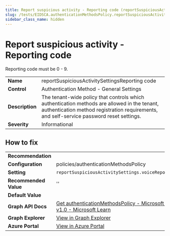 ```yaml
---
title: Report suspicious activity - Reporting code (reportSuspiciousActivitySettingsReporting code)
slug: /tests/EIDSCA.authenticationMethodsPolicy.reportSuspiciousActivitySettingsReporting code
sidebar_class_name: hidden
---
```


# Report suspicious activity - Reporting code

Reporting code must be 0 - 9.

| | |
|-|-|
| **Name** | reportSuspiciousActivitySettingsReporting code |
| **Control** | Authentication Method - General Settings |
| **Description** | The tenant-wide policy that controls which authentication methods are allowed in the tenant, authentication method registration requirements, and self-service password reset settings. |
| **Severity** | Informational |

## How to fix
| | |
|-|-|
| **Recommendation** |  |
| **Configuration** | policies/authenticationMethodsPolicy |
| **Setting** | `reportSuspiciousActivitySettings.voiceReportingCode` |
| **Recommended Value** | '' |
| **Default Value** |  |
| **Graph API Docs** | [Get authenticationMethodsPolicy - Microsoft Graph v1.0 - Microsoft Learn](https://learn.microsoft.com/en-us/graph/api/authenticationmethodspolicy-get) |
| **Graph Explorer** | [View in Graph Explorer](https://developer.microsoft.com/en-us/graph/graph-explorer?request=policies/authenticationMethodsPolicy&method=GET&version=beta&GraphUrl=https://graph.microsoft.com) |
| **Azure Portal** | [View in Azure Portal](https://portal.azure.com/#view/Microsoft_AAD_IAM/AuthenticationMethodsMenuBlade/~/AdminAuthMethods) | 


